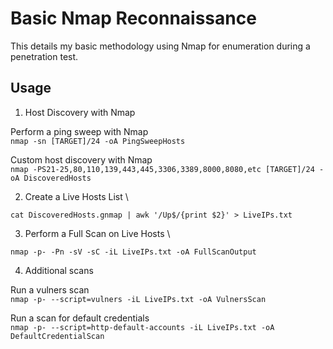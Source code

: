 # Basic Nmap Reconnaissance 

This details my basic methodology using Nmap for enumeration during a penetration test.

## Usage

1. Host Discovery with Nmap

Perform a ping sweep with Nmap \
```nmap -sn [TARGET]/24 -oA PingSweepHosts```

Custom host discovery with Nmap \
```nmap -PS21-25,80,110,139,443,445,3306,3389,8000,8080,etc [TARGET]/24 -oA DiscoveredHosts```

2. Create a Live Hosts List \

```cat DiscoveredHosts.gnmap | awk '/Up$/{print $2}' > LiveIPs.txt```

3. Perform a Full Scan on Live Hosts \

```nmap -p- -Pn -sV -sC -iL LiveIPs.txt -oA FullScanOutput```

4. Additional scans 

Run a vulners scan \
```nmap -p- --script=vulners -iL LiveIPs.txt -oA VulnersScan```

Run a scan for default credentials \
```nmap -p- --script=http-default-accounts -iL LiveIPs.txt -oA DefaultCredentialScan```
